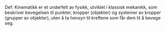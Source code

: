 Def:
Kinematikk er et underfelt av fysikk, utviklet i klassisk mekanikk, som beskriver bevegelsen til punkter, kropper (objekter) og systemer av kropper (grupper av objekter), uten å ta hensyn til kreftene som får dem til å bevege seg.



